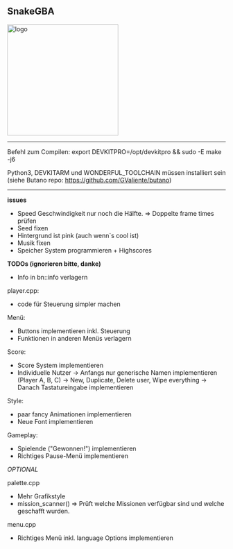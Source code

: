 ## SnakeGBA
<img width="256" height="256" alt="logo" src="https://github.com/user-attachments/assets/4295452a-cf56-4b14-a621-6adaad339ab2" />

************************************************************************
Befehl zum Compilen: export DEVKITPRO=/opt/devkitpro && sudo -E make -j6

Python3, DEVKITARM und WONDERFUL_TOOLCHAIN müssen installiert sein (siehe Butano repo: https://github.com/GValiente/butano)
************************************************************************

**issues**

- Speed Geschwindigkeit nur noch die Hälfte. => Doppelte frame times prüfen
- Seed fixen
- Hintergrund ist pink (auch wenn`s cool ist)
- Musik fixen
- Speicher System programmieren + Highscores

**TODOs (ignorieren bitte, danke)**

- Info in bn::info verlagern

player.cpp:
- code für Steuerung simpler machen

Menü:
- Buttons implementieren inkl. Steuerung
- Funktionen in anderen Menüs verlagern

Score:
- Score System implementieren 
- Individuelle Nutzer
    -> Anfangs nur generische Namen implementieren (Player A, B, C)
    -> New, Duplicate, Delete user, Wipe everything
    -> Danach Tastatureingabe implementieren

Style:
- paar fancy Animationen implementieren
- Neue Font implementieren

Gameplay:
- Spielende ("Gewonnen!") implementieren
- Richtiges Pause-Menü implementieren

*OPTIONAL*

palette.cpp
- Mehr Grafikstyle
- mission_scanner() => Prüft welche Missionen verfügbar sind und welche geschafft wurden.

menu.cpp
- Richtiges Menü inkl. language Options implementieren


